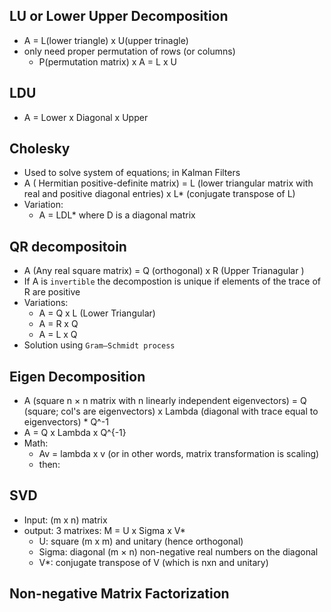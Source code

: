 ## LU or Lower Upper Decomposition
- A = L(lower triangle) x U(upper trinagle)
- only need proper permutation of rows (or columns)
    - P(permutation matrix) x A = L x U
## LDU
- A = Lower x Diagonal x Upper
## Cholesky
- Used to solve system of equations; in Kalman Filters
- A ( Hermitian positive-definite matrix) = L (lower triangular matrix with real and positive diagonal entries) x L* (conjugate transpose of L)
- Variation:
    - A = LDL* where D is a diagonal matrix
## QR decompositoin
- A (Any real square matrix) = Q (orthogonal) x R (Upper Trianagular )
- If A is `invertible` the decompostion is unique if elements of the trace of R are positive 
- Variations:
    - A = Q x L (Lower Triangular)
    - A = R x Q
    - A = L x Q
- Solution using `Gram–Schmidt process`
## Eigen Decomposition
- A (square n × n matrix with n linearly independent eigenvectors) = Q (square; col's are eigenvectors) x Lambda (diagonal with trace equal to eigenvectors) * Q^-1
- A = Q x Lambda x Q^{-1}
- Math:
    - Av = lambda x v (or in other words, matrix transformation is scaling)
    - then: 
## SVD 
- Input: (m x n) matrix 
- output: 3 matrixes: M = U x Sigma x V*
    - U: square (m x m) and unitary (hence orthogonal)
    - Sigma: diagonal (m × n) non-negative real numbers on the diagonal
    - V*: conjugate transpose of V (which is nxn and unitary)
## Non-negative Matrix Factorization
